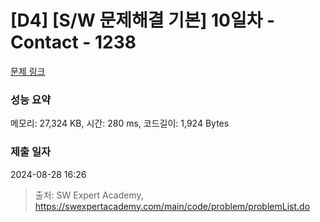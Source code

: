 # [D4] [S/W 문제해결 기본] 10일차 - Contact - 1238 

[문제 링크](https://swexpertacademy.com/main/code/problem/problemDetail.do?contestProbId=AV15B1cKAKwCFAYD) 

### 성능 요약

메모리: 27,324 KB, 시간: 280 ms, 코드길이: 1,924 Bytes

### 제출 일자

2024-08-28 16:26



> 출처: SW Expert Academy, https://swexpertacademy.com/main/code/problem/problemList.do